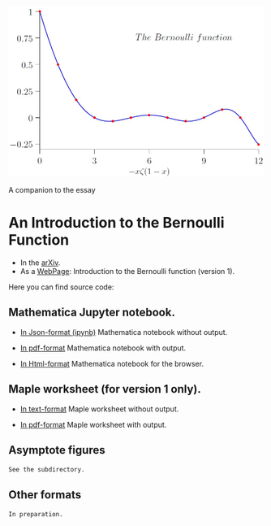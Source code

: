 <img src="https://github.com/PeterLuschny/BernoulliFunction/blob/master/Asymptote/TheBernoulliFunction.jpg">

A companion to the essay
# An Introduction to the Bernoulli Function

* In the [arXiv](https://arxiv.org/abs/2009.06743 "arXiv:2009.06743").
* As a [WebPage](http://luschny.de/math/zeta/BernoulliFunctionIntroduction.html): Introduction to the Bernoulli function (version 1).

Here you can find source code:

## Mathematica Jupyter notebook.

* [In Json-format (ipynb)](https://github.com/PeterLuschny/BernoulliFunction/tree/master/Mathematica/MathematicaBernoulliIntroduction.ipynb) Mathematica notebook without output.

* [In pdf-format](http://luschny.de/math/zeta/BernoulliFunctionNotebook.pdf) Mathematica notebook with output. 

* [In Html-format](http://luschny.de/math/zeta/BernoulliFunctionNotebook.html) Mathematica notebook for the browser.

## Maple worksheet (for version 1 only).

* [In text-format](https://github.com/PeterLuschny/BernoulliFunction/tree/master/Maple/MapleBernoulliIntroduction.txt) Maple worksheet without output.

 * [In pdf-format](http://luschny.de/math/zeta/MapleBernoulliIntroduction.pdf) Maple worksheet with output.


## Asymptote figures 
    See the subdirectory.

## Other formats
    In preparation.
